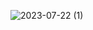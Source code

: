 ![2023-07-22 (1)](https://github.com/KShaurya01/Codesoft/assets/139154743/55e5493f-473c-464d-a141-8cc45fef7fde)
